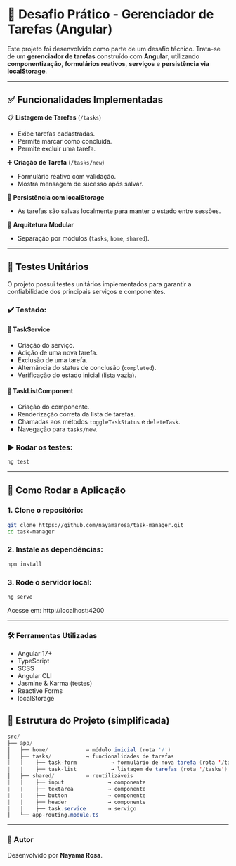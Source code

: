 # 📝 Desafio Prático - Gerenciador de Tarefas (Angular)

Este projeto foi desenvolvido como parte de um desafio técnico. Trata-se de um **gerenciador de tarefas** construído com **Angular**, utilizando **componentização**, **formulários reativos**, **serviços** e **persistência via localStorage**.

---

## ✅ Funcionalidades Implementadas

📋 **Listagem de Tarefas** (`/tasks`)
  - Exibe tarefas cadastradas.
  - Permite marcar como concluída.
  - Permite excluir uma tarefa.

➕ **Criação de Tarefa** (`/tasks/new`)
  - Formulário reativo com validação.
  - Mostra mensagem de sucesso após salvar.

💾 **Persistência com localStorage**
  - As tarefas são salvas localmente para manter o estado entre sessões.

🧩 **Arquitetura Modular**
  - Separação por módulos (`tasks`, `home`, `shared`).

---

## 🧪 Testes Unitários

O projeto possui testes unitários implementados para garantir a confiabilidade dos principais serviços e componentes.

### ✔️ Testado:

#### **🔹 TaskService**
- Criação do serviço.
- Adição de uma nova tarefa.
- Exclusão de uma tarefa.
- Alternância do status de conclusão (`completed`).
- Verificação do estado inicial (lista vazia).

#### **🔹 TaskListComponent**
- Criação do componente.
- Renderização correta da lista de tarefas.
- Chamadas aos métodos `toggleTaskStatus` e `deleteTask`.
- Navegação para `tasks/new`.

### ▶️ Rodar os testes:

```bash
ng test

```

---

## 🚀 **Como Rodar a Aplicação**

### **1.** Clone o repositório:

```bash
git clone https://github.com/nayamarosa/task-manager.git
cd task-manager
```

### **2.** Instale as dependências:

```bash
npm install
```

### **3.** Rode o servidor local:

```bash
ng serve
```

Acesse em: http://localhost:4200

---

### 🛠️ Ferramentas Utilizadas
- Angular 17+
- TypeScript
- SCSS
- Angular CLI
- Jasmine & Karma (testes)
- Reactive Forms
- localStorage

## 📂 Estrutura do Projeto (simplificada)

```java
src/
├── app/
│   ├── home/            → módulo inicial (rota '/')
│   ├── tasks/           → funcionalidades de tarefas
|   |    ├── task-form           → formulário de nova tarefa (rota '/tasks/new')
|   |    ├── task-list           → listagem de tarefas (rota '/tasks')
│   ├── shared/          → reutilizáveis
|   |    ├── input              → componente
|   |    ├── textarea           → componente
|   |    ├── button             → componente
|   |    ├── header             → componente
|   |    ├── task.service       → serviço
│   └── app-routing.module.ts
```

---

### 🤝 Autor
Desenvolvido por **Nayama Rosa**.